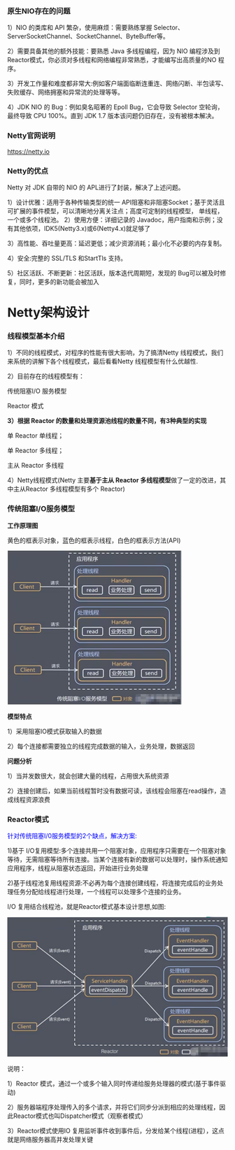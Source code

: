 ### 原生NIO存在的问题

1）NIO 的类库和 API 繁杂，使用麻烦：需要熟练掌握 Selector、ServerSocketChannel、SocketChannel、ByteBuffer等。

2）需要具备其他的额外技能：要熟悉 Java 多线程编程，因为 NIO 编程涉及到 Reactor模式，你必须对多线程和网络编程非常熟悉，才能编写出高质量的NO 程序。

3）开发工作量和难度都非常大:例如客户端面临断连重连、网络闪断、半包读写、失败缓存、网络拥塞和异常流的处理等等。

4）JDK NIO 的 Bug：例如臭名昭著的 Epoll Bug，它会导致 Selector 空轮询，最终导致 CPU 100%。直到 JDK 1.7 版本该问题仍旧存在，没有被根本解决。

### Netty官网说明

https://netty.io

### Netty的优点

Netty 对 JDK 自带的 NIO 的 APL进行了封装，解决了上述问题。

1）设计优雅：适用于各种传输类型的统一 API阻塞和非阻塞Socket；基于灵活且可扩展的事件模型，可以清晰地分离关注点；高度可定制的线程模型， 单线程，一个或多个线程池。
2）使用方便：详细记录的 Javadoc，用户指南和示例；没有其他依项，IDK5(Netty3.x)或6(Netty4.x)就足够了

3）高性能、吞吐量更高：延迟更低；减少资源消耗；最小化不必要的内存复制。

4）安全:完整的 SSL/TLS 和StartTls 支持。

5）社区活跃、不断更新：社区活跃，版本迭代周期短，发现的 Bug可以被及时修复，同时，更多的新功能会被加入

# Netty架构设计

### 线程模型基本介绍

1）不同的线程模式，对程序的性能有很大影响，为了搞清Netty 线程模式，我们来系统的讲解下各个线程模式，最后看看Netty 线程模型有什么优越性.

2）目前存在的线程模型有：

传统阻塞I/O 服务模型

Reactor 模式

**3）根据 Reactor 的数量和处理资源池线程的数量不同，有3种典型的实现**

单 Reactor 单线程；

单 Reactor 多线程；

主从 Reactor 多线程

4）Netty线程模式(Netty 主要**基于主从 Reactor 多线程模型**做了一定的改进，其中主从Reactor 多线程模型有多个 Reactor)

### 传统阻塞I/O服务模型

**工作原理图**

黄色的框表示对象，蓝色的框表示线程，白色的框表示方法(API)

![](images/1.传统阻塞IO模型.jpg)

**模型特点**

1）采用阻塞IO模式获取输入的数据

2）每个连接都需要独立的线程完成数据的输入，业务处理，数据返回

**问题分析**

1）当并发数很大，就会创建大量的线程，占用很大系统资源

2）连接创建后，如果当前线程暂时没有数据可读，该线程会阻塞在read操作，造成线程资源浪费

### Reactor模式

<font color = 'blue'>针对传统阻塞I/0服务模型的2个缺点，解决方案:</font>

1)基于 I/O复用模型:多个连接共用一个阻塞对象，应用程序只需要在一个阻塞对象等待，无需阻塞等待所有连接。当某个连接有新的数据可以处理时，操作系统通知应用程序，线程从阻塞状态返回，开始进行业务处理

2)基于线程池复用线程资源:不必再为每个连接创建线程，将连接完成后的业务处理任务分配给线程进行处理，一个线程可以处理多个连接的业务。

 I/O 复用结合线程池，就是Reactor模式基本设计思想,如图:

![](images/2.reactor模式.jpg)

说明：

1）Reactor 模式，通过一个或多个输入同时传递给服务处理器的模式(基于事件驱动)

2）服务器端程序处理传入的多个请求，并将它们同步分派到相应的处理线程，因此Reactor模式也叫Dispatcher模式（观察者模式）

3）Reactor模式使用IO 复用监听事件收到事件后，分发给某个线程(进程），这点就是网络服务器高并发处理关键







